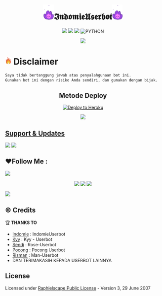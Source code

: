 
<h1 align="center"><img src="./resources/extras/Indomiepurple.gif" width="35px">𝕴𝖓𝖉𝖔𝖒𝖎𝖊𝖀𝖘𝖊𝖗𝖇𝖔𝖙<img src="./resources/extras/Indomiepurple.gif" width="35px"></h1>

<p align="center">
    <a href="https://github.com/indomiegorengsatu/IndomieUserbot/commits/IndomieUserbot"><img src="https://img.shields.io/github/last-commit/indomiegorengsatu/IndomieUserbot?color=ff0000&logo=github&logoColor=ffffff&style=for-the-badge" /></a>
    <a href="https://github.com/indomiegorengsatu/IndomieUserbot"> <img src="https://img.shields.io/github/repo-size/indomiegorengsatu/IndomieUserbot?logo=github&style=for-the-badge" /></a>
    <a href="https://pypi.org/project/Telethon/"><img src="https://img.shields.io/pypi/v/telethon?color=important&label=telethon&logo=python&logoColor=brightgreen&style=for-the-badge" /></a>
    <img alt="PYTHON" src="https://img.shields.io/badge/PYTHON-v3.9.6-purple?style=for-the-badge&logo=appveyor"/>
    </p>


<p align="center">
  <img src="https://telegra.ph/file/3aeb0f9581ffb876e8bc5.png">
</p>


# <img src="./resources/extras/GeezFire.gif" width="20px"> Disclaimer

```
Saya tidak bertanggung jawab atas penyalahgunaan bot ini.
Gunakan bot ini dengan risiko Anda sendiri, dan gunakan dengan bijak.
```


<h2 align="center">
   Metode Deploy
</h2>

<p align="center"><a href="https://dashboard.heroku.com/new?template=https://github.com/indomiegorengsatu/IndomieUserbot"><img src="https://www.herokucdn.com/deploy/button.png" alt="Deploy to Heroku" target="_blank""/</a>  
<p align="center"><a href="https://telegram.dog/XTZ_HerokuBot?start=JiRsb25nIDIwMDkw"><img src="https://img.shields.io/badge/Deploy%20Via%20Telegram-blue?style=for-the-badge&logo=telegram"width="200""/</a>  </p>

## Support & Updates 
<a href="https://t.me/IndomieStore"><img src="https://img.shields.io/badge/Join-Channel%20Store-red.svg?style=for-the-badge&logo=Telegram"></a> <a href="https://t.me/IndomieProject"><img src="https://img.shields.io/badge/Join-Updates%20Channel-white.svg?style=for-the-badge&logo=Telegram"></a>

## ❤️Follow Me :
</p>
<img src="https://user-images.githubusercontent.com/73097560/115834477-dbab4500-a447-11eb-908a-139a6edaec5c.gif">
    <p align="center"> 
    <a href="https://t.me/indomiestore" target="blank"><img src="https://img.icons8.com/nolan/55/telegram-app.png" /></a>
    <a href="https://t.me/indomieproject" target="blank"><img src="https://img.icons8.com/nolan/55/telegram-app.png" /></a>
    <a href="https://instagram.com/w1thmyluv" target="blank"><img src="https://img.icons8.com/nolan/55/instagram-new.png" /></a>
</p>
<img src="https://user-images.githubusercontent.com/73097560/115834477-dbab4500-a447-11eb-908a-139a6edaec5c.gif">

## © Credits

🏆 **THANKS TO**
*   [Indomie](https://github.com/IndomieGorengSatu)    :  IndomieUserbot
*   [Kyy](https://github.com/muhammadrizky16) :  Kyy - Userbot
*   [Sendi](https://github.com/SendiAp)       :  Rose-Userbot
*   [Pocong](https://github.com/poocong)      :  Pocong Userbot
*   [Risman](https://github.com/mrismanaziz)  :  Man-Userbot  
*   DAN TERIMAKASIH KEPADA USERBOT LAINNYA

## License
Licensed under [Raphielscape Public License](https://github.com/IndomieGorengSatu/IndomieUserbot/blob/IndomieUserbot/LICENSE) - Version 3, 29 June 2007
